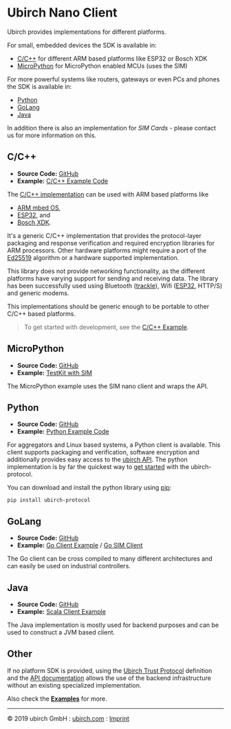 # Ubirch Nano Client

Ubirch provides implementations for different platforms.

For small, embedded devices the SDK is available in:
* [C/C++](#cc) for different ARM based platforms like ESP32 or Bosch XDK
* [MicroPython](#micropython) for MicroPython enabled MCUs (uses the SIM)

For more powerful systems like routers, gateways or even PCs and phones the SDK is available in:
* [Python](#python)
* [GoLang](#golang)
* [Java](#java)

In addition there is also an implementation for *SIM Cards* - please contact us for more information on this.

## C/C++

* **Source Code:** [GitHub](https://github.com/ubirch/ubirch-protocol)
* **Example:** [C/C++ Example Code](https://github.com/ubirch/ubirch-protocol#api)

The [C/C++ implementation](https://github.com/ubirch/ubirch-protocol) can be used with ARM based platforms like

* [ARM mbed OS](https://mbed.com),
* [ESP32](https://www.espressif.com/en/products/hardware/esp32/overview), and
* [Bosch XDK](https://xdk.bosch-connectivity.com/home).

It's a generic C/C++ implementation that provides the protocol-layer packaging and response verification and required encryption
libraries for ARM processors. Other hardware platforms might require a port of the [Ed25519](https://ed25519.cr.yp.to/)
algorithm or a hardware supported implementation.

This library does not provide networking functionality, as the different platforms have varying support for sending
and receiving data. The library has been successfully used using Bluetooth ([trackle](trackle.de)), Wifi
([ESP32](https://github.com/ubirch/example-esp32), HTTP/S) and generic modems.   

This implementations should be generic enough to be portable to other C/C++ based platforms.

> To get started with development, see the [C/C++ Example](https://github.com/ubirch/ubirch-protocol#chained-message-example).

## MicroPython

* **Source Code:** [GitHub](https://github.com/ubirch/ubirch-protocol-sim/tree/master/micropython)
* **Example:** [TestKit with SIM](https://github.com/ubirch/ubirch-testkit)

The MicroPython example uses the SIM nano client and wraps the API.

## Python

* **Source Code:** [GitHub](https://github.com/ubirch/ubirch-protocol-python)
* **Example:** [Python Example Code](https://github.com/ubirch/ubirch-protocol-python/tree/master/examples)

For aggregators and Linux based systems, a Python client is available. This client supports packaging and verification, 
software encryption and additionally provides easy access to the [ubirch API](api). The python implementation is by
far the quickest way to [get started](https://github.com/ubirch/ubirch-protocol-python/blob/master/examples/example-client.py) 
with the ubirch-protocol.

You can download and install the python library using [pip](https://pypi.org/project/pip/):
```
pip install ubirch-protocol
```

## GoLang

* **Source Code:** [GitHub](https://github.com/ubirch/ubirch-protocol-go)
* **Example:** [Go Client Example](https://github.com/ubirch/ubirch-protocol-go/main) / [Go SIM Client](https://github.com/ubirch/ubirch-protocol-sim/tree/master/go)

The Go client can be cross compiled to many different architectures and can easily be used on industrial controllers.

## Java

* **Source Code:** [GitHub](https://github.com/ubirch/ubirch-protocol-java)
* **Example:** [Scala Client Example](https://github.com/ubirch/ubirch-client-scala)

The Java implementation is mostly used for backend purposes and can be used to construct a JVM based client.

## Other

If no platform SDK is provided, using the [Ubirch Trust Protocol](https://github.com/ubirch/ubirch-protocol/blob/master/README.md#basic-message-format) definition and the [API documentation](api) allows the use of the backend infrastructure without an existing specialized implementation.

Also check the **[Examples](examples)** for more.

___

&copy; 2019 ubirch GmbH : [ubirch.com](https://ubirch.com) : [Imprint](http://ubirch.de/impressum/)
